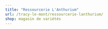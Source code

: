 ```yaml
---
title: "Ressourcerie L'Anthurium"
url: /tracy-le-mont/ressourcerie-lanthurium/
shop: magasin de variétés
---
```

